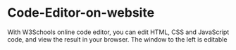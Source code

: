 # Code-Editor-on-website
With W3Schools online code editor, you can edit HTML, CSS and JavaScript code, and view the result in your browser. The window to the left is editable 
